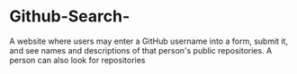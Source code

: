 # Github-Search-
A website where users may enter a GitHub username into a form, submit it, and see names and descriptions of that person's public repositories. A person can also look for repositories

